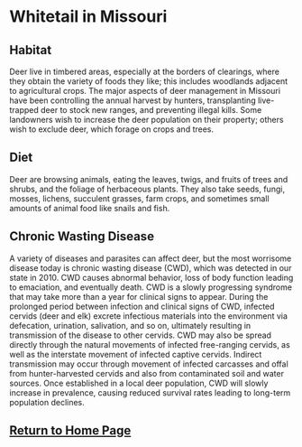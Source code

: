# Whitetail in Missouri

## Habitat
Deer live in timbered areas, especially at the borders of clearings, where they obtain the variety of foods they like; this includes woodlands adjacent to agricultural crops. The major aspects of deer management in Missouri have been controlling the annual harvest by hunters, transplanting live-trapped deer to stock new ranges, and preventing illegal kills. Some landowners wish to increase the deer population on their property; others wish to exclude deer, which forage on crops and trees.

## Diet
Deer are browsing animals, eating the leaves, twigs, and fruits of trees and shrubs, and the foliage of herbaceous plants. They also take seeds, fungi, mosses, lichens, succulent grasses, farm crops, and sometimes small amounts of animal food like snails and fish.

## Chronic Wasting Disease
A variety of diseases and parasites can affect deer, but the most worrisome disease today is chronic wasting disease (CWD), which was detected in our state in 2010. CWD causes abnormal behavior, loss of body function leading to emaciation, and eventually death. CWD is a slowly progressing syndrome that may take more than a year for clinical signs to appear. During the prolonged period between infection and clinical signs of CWD, infected cervids (deer and elk) excrete infectious materials into the environment via defecation, urination, salivation, and so on, ultimately resulting in transmission of the disease to other cervids. CWD may also be spread directly through the natural movements of infected free-ranging cervids, as well as the interstate movement of infected captive cervids. Indirect transmission may occur through movement of infected carcasses and offal from hunter-harvested cervids and also from contaminated soil and water sources. Once established in a local deer population, CWD will slowly increase in prevalence, causing reduced survival rates leading to long-term population declines.

## [Return to Home Page](README.md)